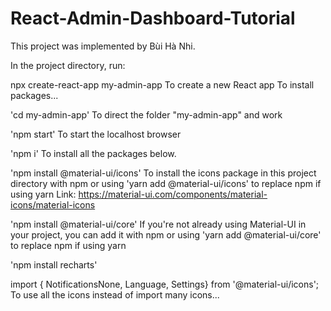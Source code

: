 # React-Admin-Dashboard-Tutorial
This project was implemented by Bùi Hà Nhi.

In the project directory, run:

npx create-react-app my-admin-app
To create a new React app
To install packages...

'cd my-admin-app'
To direct the folder "my-admin-app" and work

'npm start'
To start the localhost browser

'npm i'
To install all the packages below.

'npm install @material-ui/icons'
To install the icons package in this project directory with npm
or using 'yarn add @material-ui/icons' to replace npm if using yarn
Link: https://material-ui.com/components/material-icons/material-icons

'npm install @material-ui/core'
If you're not already using Material-UI in your project, you can add it with npm
or using 'yarn add @material-ui/core' to replace npm if using yarn

'npm install recharts'


import { NotificationsNone, Language,  Settings} from '@material-ui/icons';
To use all the icons instead of import many icons...

